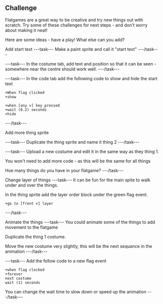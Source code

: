 ## Challenge

Flatgames are a great way to be creative and try new things out with scratch. Try some of these challenges for next steps - and don't worry about making it neat!

Here are some ideas - have a play! What else can you add? 

Add start text
---task---
Make a paint sprite and call it "start text"
---/task---


---task---
In the costume tab, add text and position so that it can be seen - somewhere near the centre should work well.
---/task---


---task---
In the code tab add the following code to show and hide the start text

```blocks3
+When flag clicked
+show
```

```blocks3
+when [any v] key pressed
+wait (0.2) seconds
+hide
```
---/task---

Add more thing sprite

---task---
Duplicate the thing sprite and name it thing 2
---/task---

---task---
Upload a new costume and edit it in the same way as they thing 1.

You won't need to add more code - as this will be the same for all things

Hoe many things do you have in your flatgame?
---/task---

Change layer of things
---task---
It can be fun for the main spite to walk under and over the things. 

In the thing sprite add the layer order block under the green flag event.

```blocks3
+go to [front v] layer
```
---/task---

Animate the things
---task---
You could animate some of the things to add movement to the flatgame

Duplicate the thing 1 costume. 

Move the new costume very slightly, this will be the next sequance in the animation
---/task---

---task---
Add the follow code to a new flag event

```blocks3
+when flag clocked
+forever
next costume
wait (1) seconds
```

You can change the wait time to slow down or speed up the animation 
---/task---





